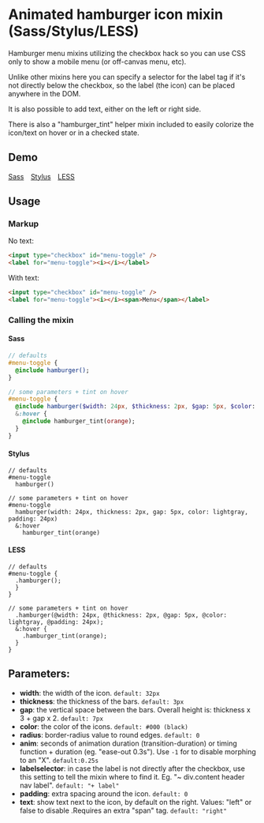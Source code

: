 # Animated hamburger icon mixin (Sass/Stylus/LESS)

Hamburger menu mixins utilizing the checkbox hack so you can use CSS only to show a mobile menu (or off-canvas menu, etc).

Unlike other mixins here you can specify a selector for the label tag if it's not directly below the checkbox, so the label (the icon) can be placed anywhere in the DOM.

It is also possible to add text, either on the left or right side.

There is also a "hamburger_tint" helper mixin included to easily colorize the icon/text on hover or in a checked state.


## Demo

[Sass](https://codepen.io/rolandtoth/pen/LypvrV?editors=1100) [Stylus](https://codepen.io/rolandtoth/pen/rzYPKK?editors=1100) [LESS](https://codepen.io/rolandtoth/pen/qXpoMd?editors=1100)


## Usage

### Markup

No text:

```html
<input type="checkbox" id="menu-toggle" />
<label for="menu-toggle"><i></i></label>
```

With text:

```html
<input type="checkbox" id="menu-toggle" />
<label for="menu-toggle"><i></i><span>Menu</span></label>
```

### Calling the mixin

#### Sass

```sass
// defaults
#menu-toggle {
  @include hamburger();
}

// some parameters + tint on hover
#menu-toggle {
  @include hamburger($width: 24px, $thickness: 2px, $gap: 5px, $color: lightgray, $padding: 24px);
  &:hover {
    @include hamburger_tint(orange);
  }
}
```

#### Stylus

```stylus
// defaults
#menu-toggle
  hamburger()

// some parameters + tint on hover
#menu-toggle
  hamburger(width: 24px, thickness: 2px, gap: 5px, color: lightgray, padding: 24px)
  &:hover
    hamburger_tint(orange)
```

#### LESS

```less
// defaults
#menu-toggle {
  .hamburger();
  }
}

// some parameters + tint on hover
  .hamburger(@width: 24px, @thickness: 2px, @gap: 5px, @color: lightgray, @padding: 24px);
  &:hover {
    .hamburger_tint(orange);
  }
}
```


 ## Parameters:

- **width**: the width of the icon. `default: 32px`
- **thickness**: the thickness of the bars. `default: 3px`
- **gap**: the vertical space between the bars. Overall height is: thickness x 3 + gap x 2. `default: 7px`
- **color**: the color of the icons. `default: #000 (black)`
- **radius**: border-radius value to round edges. `default: 0`
- **anim**: seconds of animation duration (transition-duration) or timing function + duration (eg. "ease-out 0.3s"). Use `-1` for to disable morphing to an "X". `default:0.25s`
- **labelselector**: in case the label is not directly after the checkbox, use this setting to tell the mixin where to find it. Eg. "~ div.content header nav label". `default: "+ label"`
- **padding**: extra spacing around the icon. `default: 0`
- **text**: show text next to the icon, by default on the right. Values: "left" or false to disable .Requires an extra "span" tag. `default: "right"`

